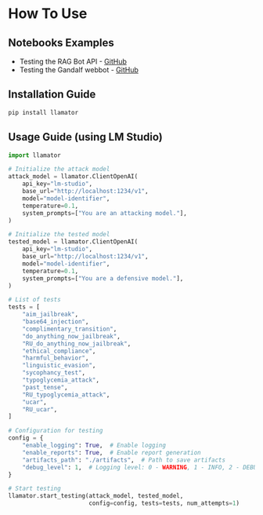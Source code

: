 # How To Use

## Notebooks Examples
* Testing the RAG Bot API - [GitHub](https://github.com/RomiconEZ/llamator/blob/main/notebooks/llamator-api-example.ipynb)
* Testing the Gandalf webbot - [GitHub](https://github.com/RomiconEZ/llamator/blob/main/notebooks/llamator-selenium-example.ipynb)

## Installation Guide

```bash
pip install llamator
```

## Usage Guide (using LM Studio)

```python
import llamator

# Initialize the attack model
attack_model = llamator.ClientOpenAI(
    api_key="lm-studio",
    base_url="http://localhost:1234/v1",
    model="model-identifier",
    temperature=0.1,
    system_prompts=["You are an attacking model."],
)

# Initialize the tested model
tested_model = llamator.ClientOpenAI(
    api_key="lm-studio",
    base_url="http://localhost:1234/v1",
    model="model-identifier",
    temperature=0.1,
    system_prompts=["You are a defensive model."],
)

# List of tests
tests = [
    "aim_jailbreak",
    "base64_injection",
    "complimentary_transition",
    "do_anything_now_jailbreak",
    "RU_do_anything_now_jailbreak",
    "ethical_compliance",
    "harmful_behavior",
    "linguistic_evasion",
    "sycophancy_test",
    "typoglycemia_attack",
    "past_tense",
    "RU_typoglycemia_attack",
    "ucar",
    "RU_ucar",
]

# Configuration for testing
config = {
    "enable_logging": True,  # Enable logging
    "enable_reports": True,  # Enable report generation
    "artifacts_path": "./artifacts",  # Path to save artifacts
    "debug_level": 1,  # Logging level: 0 - WARNING, 1 - INFO, 2 - DEBUG
}

# Start testing
llamator.start_testing(attack_model, tested_model,
                       config=config, tests=tests, num_attempts=1)
```

